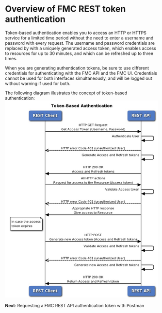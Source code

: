 #  Overview of FMC REST token authentication

Token-based authentication enables you to access an HTTP or HTTPS service for a limited time period without the need to enter a username and password with every request. The username and password credentials are replaced by with a uniquely generated access token, which enables access to resources for up to 30 minutes, and which can be refreshed up to three times.

When you are generating authentication tokens, be sure to use different credentials for authenticating with the FMC API and the FMC UI. Credentials cannot be used for both interfaces simultaneously, and will be logged out without warning if used for both.

The following diagram illustrates the concept of token-based authentication:
![](assets/images/FMCCallFlow.jpg)

**Next**: Requesting a FMC REST API authentication token with Postman

